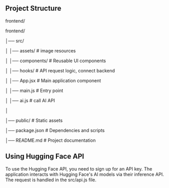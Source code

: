 ## Project Structure


frontend/

frontend/

│── src/

│ │── assets/ # image resources

│ │── components/ # Reusable UI components

│ │── hooks/ # API request logic, connect backend

│ │── App.jsx # Main application component

│ │── main.js # Entry point

│ │── ai.js # call AI API

│

│── public/ # Static assets

│── package.json # Dependencies and scripts

│── README.md # Project documentation

## Using Hugging Face API

To use the Hugging Face API, you need to sign up for an API key. 
The application interacts with Hugging Face's AI models via their inference API. The request is handled in the src/api.js file.
